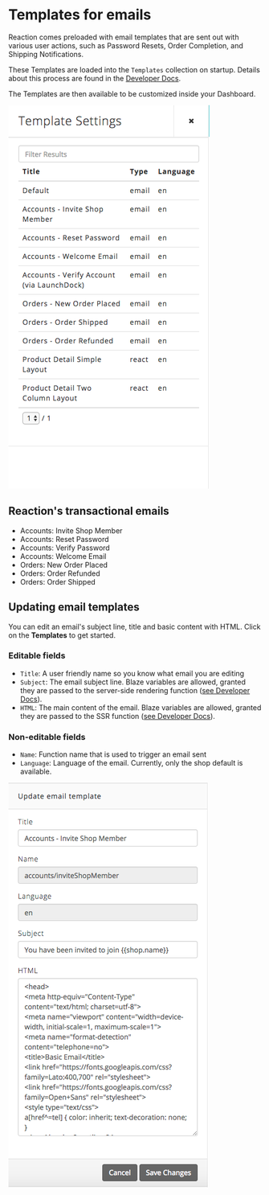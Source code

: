 # Templates for emails

Reaction comes preloaded with email templates that are sent out with various user actions, such as Password Resets, Order Completion, and Shipping Notifications.

These Templates are loaded into the `Templates` collection on startup. Details about this process are found in the [Developer Docs](/developer/themes/register-email.md).

The Templates are then available to be customized inside your Dashboard.

![](/assets/admin-email-templates-list.png "Email Templates List")

## Reaction's transactional emails

-   Accounts: Invite Shop Member
-   Accounts: Reset Password
-   Accounts: Verify Password
-   Accounts: Welcome Email
-   Orders: New Order Placed
-   Orders: Order Refunded
-   Orders: Order Shipped

## Updating email templates

You can edit an email's subject line, title and basic content with HTML. Click on the **Templates** <i class="rui font-icon fa fa-columns"></i> to get started.

### Editable fields

-   `Title`: A user friendly name so you know what email you are editing
-   `Subject`: The email subject line. Blaze variables are allowed, granted they are passed to the server-side rendering function ([see Developer Docs](/developer/themes/register-email.md)).
-   `HTML`: The main content of the email. Blaze variables are allowed, granted they are passed to the SSR function ([see Developer Docs](/developer/themes/register-email.md)).

### Non-editable fields

-   `Name`: Function name that is used to trigger an email sent
-   `Language`: Language of the email. Currently, only the shop default is available.

![](/assets/admin-email-templates-editing.png "Edit Email Templates")
